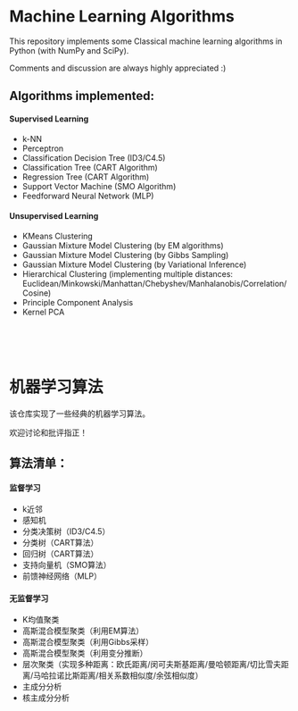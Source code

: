 # Machine Learning Algorithms

This repository implements some Classical machine learning algorithms in Python (with NumPy and SciPy).

Comments and discussion are always highly appreciated :)

## Algorithms implemented:


#### Supervised Learning

- k-NN
- Perceptron 
- Classification Decision Tree (ID3/C4.5)
- Classification Tree (CART Algorithm)
- Regression Tree (CART Algorithm)
- Support Vector Machine (SMO Algorithm)
- Feedforward Neural Network (MLP)




#### Unsupervised Learning

- KMeans Clustering
- Gaussian Mixture Model Clustering (by EM algorithms) 
- Gaussian Mixture Model Clustering (by Gibbs Sampling) 
- Gaussian Mixture Model Clustering (by Variational Inference)
- Hierarchical Clustering (implementing multiple distances: Euclidean/Minkowski/Manhattan/Chebyshev/Manhalanobis/Correlation/Cosine)
- Principle Component Analysis
- Kernel PCA

<br/> <br/> <br/> 


# 机器学习算法

该仓库实现了一些经典的机器学习算法。

欢迎讨论和批评指正！

## 算法清单：

#### 监督学习

- k近邻
- 感知机
- 分类决策树（ID3/C4.5）
- 分类树（CART算法）
- 回归树（CART算法）
- 支持向量机（SMO算法）
- 前馈神经网络（MLP）

#### 无监督学习

- K均值聚类
- 高斯混合模型聚类（利用EM算法）
- 高斯混合模型聚类（利用Gibbs采样）
- 高斯混合模型聚类（利用变分推断）
- 层次聚类（实现多种距离：欧氏距离/闵可夫斯基距离/曼哈顿距离/切比雪夫距离/马哈拉诺比斯距离/相关系数相似度/余弦相似度）
- 主成分分析
- 核主成分分析

<br/> <br/> <br/> 
